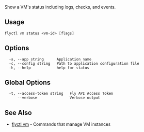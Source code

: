 Show a VM's status	including logs, checks, and events.


## Usage
~~~
flyctl vm status <vm-id> [flags]
~~~

## Options

~~~
  -a, --app string      Application name
  -c, --config string   Path to application configuration file
  -h, --help            help for status
~~~

## Global Options

~~~
  -t, --access-token string   Fly API Access Token
      --verbose               Verbose output
~~~

## See Also

* [flyctl vm](/docs/flyctl/vm/)	 - Commands that manage VM instances

